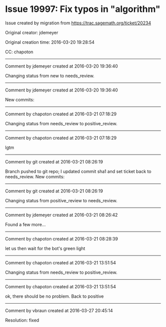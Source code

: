 # Issue 19997: Fix typos in "algorithm"

Issue created by migration from https://trac.sagemath.org/ticket/20234

Original creator: jdemeyer

Original creation time: 2016-03-20 19:28:54

CC:  chapoton




---

Comment by jdemeyer created at 2016-03-20 19:36:40

Changing status from new to needs_review.


---

Comment by jdemeyer created at 2016-03-20 19:36:40

New commits:


---

Comment by chapoton created at 2016-03-21 07:18:29

Changing status from needs_review to positive_review.


---

Comment by chapoton created at 2016-03-21 07:18:29

lgtm


---

Comment by git created at 2016-03-21 08:26:19

Branch pushed to git repo; I updated commit sha1 and set ticket back to needs_review. New commits:


---

Comment by git created at 2016-03-21 08:26:19

Changing status from positive_review to needs_review.


---

Comment by jdemeyer created at 2016-03-21 08:26:42

Found a few more...


---

Comment by chapoton created at 2016-03-21 08:28:39

let us then wait for the bot's green light


---

Comment by chapoton created at 2016-03-21 13:51:54

Changing status from needs_review to positive_review.


---

Comment by chapoton created at 2016-03-21 13:51:54

ok, there should be no problem. Back to positive


---

Comment by vbraun created at 2016-03-27 20:45:14

Resolution: fixed
